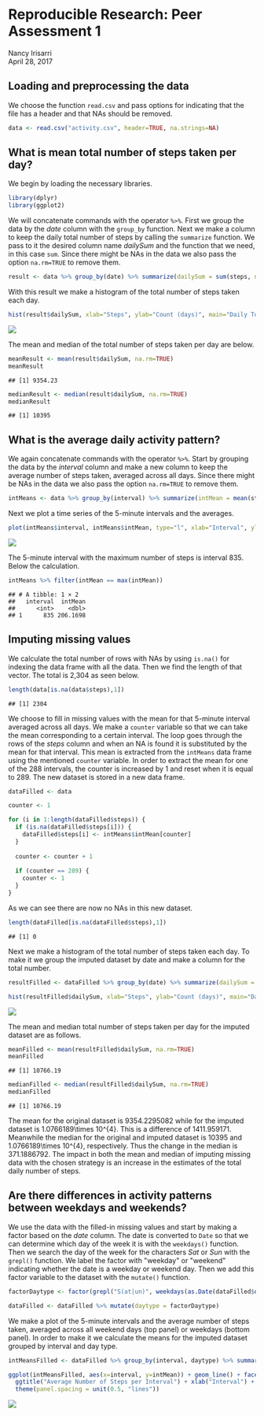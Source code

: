 # Reproducible Research: Peer Assessment 1
Nancy Irisarri  
April 28, 2017  

## Loading and preprocessing the data
We choose the function `read.csv` and pass options for indicating that the file has a header and that NAs should be removed.


```r
data <- read.csv("activity.csv", header=TRUE, na.strings=NA)
```


## What is mean total number of steps taken per day?  
We begin by loading the necessary libraries. 


```r
library(dplyr)
library(ggplot2)
```

We will concatenate commands with the operator `%>%`. First we group the data by the *date* column with the `group_by` function. Next we make a column to keep the daily total number of steps by calling the `summarize` function. We pass to it the desired column name *dailySum* and the function that we need, in this case `sum`. Since there might be NAs in the data we also pass the option `na.rm=TRUE` to remove them.


```r
result <- data %>% group_by(date) %>% summarize(dailySum = sum(steps, na.rm=TRUE))
```

With this result we make a histogram of the total number of steps taken each day.


```r
hist(result$dailySum, xlab="Steps", ylab="Count (days)", main="Daily Total Number of Steps")
```

![](PA1_template_files/figure-html/hist_total_steps-1.png)<!-- -->

The mean and median of the total number of steps taken per day are below.


```r
meanResult <- mean(result$dailySum, na.rm=TRUE)
meanResult
```

```
## [1] 9354.23
```

```r
medianResult <- median(result$dailySum, na.rm=TRUE)
medianResult
```

```
## [1] 10395
```


## What is the average daily activity pattern?
We again concatenate commands with the operator `%>%`. Start by grouping the data by the *interval* column and make a new column to keep the average number of steps taken, averaged across all days. Since there might be NAs in the data we also pass the option `na.rm=TRUE` to remove them.


```r
intMeans <- data %>% group_by(interval) %>% summarize(intMean = mean(steps, na.rm=TRUE))
```

Next we plot a time series of the 5-minute intervals and the averages.


```r
plot(intMeans$interval, intMeans$intMean, type="l", xlab="Interval", ylab="Average number of steps", lwd=1, main="Average Number of Steps per Interval")
```

![](PA1_template_files/figure-html/plot_interval_means-1.png)<!-- -->

The 5-minute interval with the maximum number of steps is interval 835. Below the calculation.


```r
intMeans %>% filter(intMean == max(intMean))
```

```
## # A tibble: 1 × 2
##   interval  intMean
##      <int>    <dbl>
## 1      835 206.1698
```


## Imputing missing values
We calculate the total number of rows with NAs by using `is.na()` for indexing the data frame with all the data. Then we find the length of that vector. The total is 2,304 as seen below.


```r
length(data[is.na(data$steps),1])
```

```
## [1] 2304
```

We choose to fill in missing values with the mean for that 5-minute interval averaged across all days. We make a `counter` variable so that we can take the mean corresponding to a certain interval. The loop goes through the rows of the *steps* column and when an NA is found it is substituted by the mean for that interval. This mean is extracted from the `intMeans` data frame using the mentioned `counter` variable. In order to extract the mean for one of the 288 intervals, the counter is increased by 1 and reset when it is equal to 289. The new dataset is stored in a new data frame.


```r
dataFilled <- data

counter <- 1

for (i in 1:length(dataFilled$steps)) {
  if (is.na(dataFilled$steps[i])) {
    dataFilled$steps[i] <- intMeans$intMean[counter]
  }
  
  counter <- counter + 1
  
  if (counter == 289) {
    counter <- 1
  }
}
```

As we can see there are now no NAs in this new dataset.


```r
length(dataFilled[is.na(dataFilled$steps),1])
```

```
## [1] 0
```

Next we make a histogram of the total number of steps taken each day. To make it we group the imputed dataset by date and make a column for the total number.


```r
resultFilled <- dataFilled %>% group_by(date) %>% summarize(dailySum = sum(steps, na.rm=TRUE))

hist(resultFilled$dailySum, xlab="Steps", ylab="Count (days)", main="Daily Total Number of Steps for Imputed Dataset")
```

![](PA1_template_files/figure-html/hist_total_steps_imputed-1.png)<!-- -->

The mean and median total number of steps taken per day for the imputed dataset are as follows. 


```r
meanFilled <- mean(resultFilled$dailySum, na.rm=TRUE)
meanFilled
```

```
## [1] 10766.19
```

```r
medianFilled <- median(resultFilled$dailySum, na.rm=TRUE)
medianFilled
```

```
## [1] 10766.19
```

The mean for the original dataset is 9354.2295082 while for the imputed dataset is 1.0766189\times 10^{4}. This is a difference of 1411.959171. Meanwhile the median for the original and imputed dataset is 10395 and 1.0766189\times 10^{4}, respectively. Thus the change in the median is 371.1886792. The impact in both the mean and median of imputing missing data with the chosen strategy is an increase in the estimates of the total daily number of steps.


## Are there differences in activity patterns between weekdays and weekends?
We use the data with the filled-in missing values and start by making a factor based on the *date* column. The date is converted to `Date` so that we can determine which day of the week it is with the `weekdays()` function. Then we search the day of the week for the characters *Sat* or *Sun* with the `grepl()` function. We label the factor with "weekday" or "weekend" indicating whether the date is a weekday or weekend day. Then we add this factor variable to the dataset with the `mutate()` function.


```r
factorDaytype <- factor(grepl("S(at|un)", weekdays(as.Date(dataFilled$date))), levels=c(TRUE, FALSE), labels=c("weekend", "weekday"))

dataFilled <- dataFilled %>% mutate(daytype = factorDaytype)
```

We make a plot of the 5-minute intervals and the average number of steps taken, averaged across all weekend days (top panel) or weekdays (bottom panel). In order to make it we calculate the means for the imputed dataset grouped by interval and day type.


```r
intMeansFilled <- dataFilled %>% group_by(interval, daytype) %>% summarize(intMean = mean(steps, na.rm=TRUE))

ggplot(intMeansFilled, aes(x=interval, y=intMean)) + geom_line() + facet_grid(daytype ~ .) + 
  ggtitle("Average Number of Steps per Interval") + xlab("Interval") + ylab("Number of steps") + 
  theme(panel.spacing = unit(0.5, "lines"))
```

![](PA1_template_files/figure-html/plot_interval_means_daytype-1.png)<!-- -->
